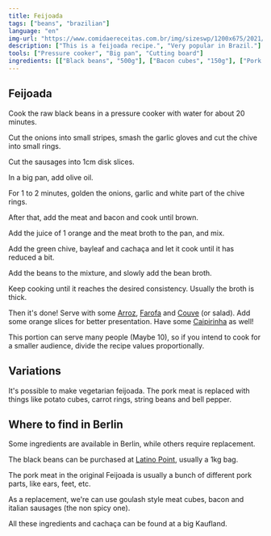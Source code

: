 ```yaml
---
title: Feijoada
tags: ["beans", "brazilian"]
language: "en"
img-url: "https://www.comidaereceitas.com.br/img/sizeswp/1200x675/2021/07/feijoada_veveta.jpg"
description: ["This is a feijoada recipe.", "Very popular in Brazil."]
tools: ["Pressure cooker", "Big pan", "Cutting board"]
ingredients: [["Black beans", "500g"], ["Bacon cubes", "150g"], ["Pork Meat Cubes", "500g"], ["Brazilian or Italian Sausage", "200g"], ["Meat broth", "2 teaspoon/7g"], ["Chive", "1 unit"], ["Garlic", "4 cloves"], ["Onion", "2 big"], ["Bayleaf", "3-5 leaves"], ["Orange", "2"], ["Cachaça", "40ml"], ["Salt", "*"], ["Black pepper", "*"], ["Olive oil", "*"]]
---
```


## Feijoada

Cook the raw black beans in a pressure cooker with water for about 20 minutes.

Cut the onions into small stripes, smash the garlic gloves and cut the chive into small rings.

Cut the sausages into 1cm disk slices.

In a big pan, add olive oil. 

For 1 to 2 minutes, golden the onions, garlic and white part of the chive rings. 

After that, add the meat and bacon and cook until brown.

Add the juice of 1 orange and the meat broth to the pan, and mix.

Add the green chive, bayleaf and cachaça and let it cook until it has reduced a bit.

Add the beans to the mixture, and slowly add the bean broth. 

Keep cooking until it reaches the desired consistency. Usually the broth is thick.

Then it's done! Serve with some [Arroz](../arroz-branco), [Farofa](../farofa) and [Couve](../couve) (or salad). Add some orange slices for better presentation.
Have some [Caipirinha](../../br/caipirinha) as well!

This portion can serve many people (Maybe 10), so if you intend to cook for a smaller audience, divide the recipe values proportionally.

## Variations

It's possible to make vegetarian feijoada. The pork meat is replaced with things like potato cubes, carrot rings, string beans and bell pepper.

## Where to find in Berlin

Some ingredients are available in Berlin, while others require replacement.

The black beans can be purchased at [Latino Point](https://latinopoint.de/de/), usually a 1kg bag.

The pork meat in the original Feijoada is usually a bunch of different pork parts, like ears, feet, etc. 

As a replacement, we're can use goulash style meat cubes, bacon and italian sausages (the non spicy one). 

All these ingredients and cachaça can be found at a big Kaufland.
